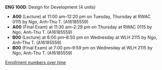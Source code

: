 **ENG 100D**: Design for Development (4 units)

- **A00** (Lecture) at 11:00 am–12:20 pm on Tuesday, Thursday at RWAC 0115 by Ngo, Anh-Thu T. (A16185559)
- **A00** (Final Exam) at 11:30 am–2:29 pm on Thursday at RWAC 0115 by Ngo, Anh-Thu T. (A16185559)
- **B00** (Lecture) at 6:00 pm–8:50 pm on Wednesday at WLH 2115 by Ngo, Anh-Thu T. (A16185559)
- **B00** (Final Exam) at 7:00 pm–9:59 pm on Wednesday at WLH 2115 by Ngo, Anh-Thu T. (A16185559)

[Enrollment numbers over time](./ENG100D.tsv)
